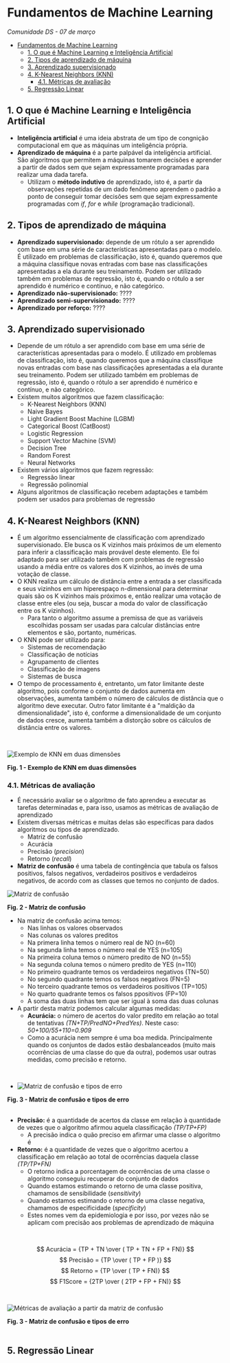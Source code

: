 # Fundamentos de Machine Learning
_Comunidade DS - 07 de março_

<!-- TOC -->

- [Fundamentos de Machine Learning](#fundamentos-de-machine-learning)
  - [1. O que é Machine Learning e Inteligência Artificial](#1-o-que-é-machine-learning-e-inteligência-artificial)
  - [2. Tipos de aprendizado de máquina](#2-tipos-de-aprendizado-de-máquina)
  - [3. Aprendizado supervisionado](#3-aprendizado-supervisionado)
  - [4. K-Nearest Neighbors (KNN)](#4-k-nearest-neighbors-knn)
    - [4.1. Métricas de avaliação](#41-métricas-de-avaliação)
  - [5. Regressão Linear](#5-regressão-linear)

<!-- /TOC -->

## 1. O que é Machine Learning e Inteligência Artificial
- __Inteligência artificial__ é uma ideia abstrata de um tipo de congnição computacional em que as máquinas um inteligência própria.
- __Aprendizado de máquina__ é a parte palpável da inteligência artificial. São algoritmos que permitem a máquinas tomarem decisões e aprender a partir de dados sem que sejam expressamente programadas para realizar uma dada tarefa. 
  - Utilizam o __método indutivo__ de aprendizado, isto é, a partir da observações repetidas de um dado fenômeno aprendem o padrão a ponto de conseguir tomar decisões sem que sejam expressamente programadas com *if*, *for* e *while* (programação tradicional).

## 2. Tipos de aprendizado de máquina
- __Aprendizado supervisionado:__ depende de um rótulo a ser aprendido com base em uma série de características apresentadas para o modelo. É utilizado em problemas de classificação, isto é, quando queremos que a máquina classifique novas entradas com base nas classificações apresentadas a ela durante seu treinamento. Podem ser utilizado também em problemas de regressão, isto é, quando o rótulo a ser aprendido é numérico e contínuo, e não categórico.
- __Aprendizado não-supervisionado:__ ????
- __Aprendizado semi-supervisionado:__ ????
- __Aprendizado por reforço:__ ????

## 3. Aprendizado supervisionado
- Depende de um rótulo a ser aprendido com base em uma série de características apresentadas para o modelo. É utilizado em problemas de classificação, isto é, quando queremos que a máquina classifique novas entradas com base nas classificações apresentadas a ela durante seu treinamento. Podem ser utilizado também em problemas de regressão, isto é, quando o rótulo a ser aprendido é numérico e contínuo, e não categórico.
- Existem muitos algoritmos que fazem classificação:
  - K-Nearest Neighbors (KNN)
  - Naive Bayes
  - Light Gradient Boost Machine (LGBM)
  - Categorical Boost (CatBoost)
  - Logistic Regression
  - Support Vector Machine (SVM)
  - Decision Tree
  - Random Forest
  - Neural Networks
- Existem vários algoritmos que fazem regressão:
  - Regressão linear
  - Regressão polinomial
- Alguns algoritmos de classificação recebem adaptações e também podem ser usados para problemas de regressão

## 4. K-Nearest Neighbors (KNN)
- É um algoritmo essencialmente de classificação com aprendizado supervisionado. Ele busca os K vizinhos mais próximos de um elemento para inferir a classificação mais provável deste elemento. Ele foi adaptado para ser utilizado também com problemas de regressão usando a média entre os valores dos K vizinhos, ao invés de uma votação de classe. 
- O KNN realiza um cálculo de distância entre a entrada a ser classificada e seus vizinhos em um hiperespaço n-dimensional para determinar quais são os K vizinhos mais próximos e, então realizar uma votação de classe entre eles (ou seja, buscar a moda do valor de classificação entre os K vizinhos).
  - Para tanto o algoritmo assume a premissa de que as variáveis escolhidas possam ser usadas para calcular distâncias entre elementos e são, portanto, numéricas.
- O KNN pode ser utilizado para:
  - Sistemas de recomendação
  - Classificação de notícias
  - Agrupamento de clientes
  - Classificação de imagens
  - Sistemas de busca
- O tempo de processamento é, entretanto, um fator limitante deste algoritmo, pois conforme o conjunto de dados aumenta em observações, aumenta também o número de cálculos de distância que o algoritmo deve executar. Outro fator limitante é a "maldição da dimensionalidade", isto é, conforme a dimensionalidade de um conjunto de dados cresce, aumenta também a distorção sobre os cálculos de distância entre os valores.

<br>

![Exemplo de KNN em duas dimensões](https://miro.medium.com/v2/resize:fit:1400/0*jqxx3-dJqFjXD6FA)
<figcaption align = "left"><b>Fig. 1 - Exemplo de KNN em duas dimensões</b></figcaption>

### 4.1. Métricas de avaliação
- É necessário avaliar se o algoritmo de fato aprendeu a executar as tarefas determinadas e, para isso, usamos as métricas de avaliação de aprendizado
- Existem diversas métricas e muitas delas são específicas para dados algoritmos ou tipos de aprendizado.
  - Matriz de confusão
  - Acurácia
  - Precisão (_precision_)
  - Retorno (_recall_)
- __Matriz de confusão__ é uma tabela de contingência que tabula os falsos positivos, falsos negativos, verdadeiros positivos e verdadeiros negativos, de acordo com as classes que temos no conjunto de dados.

![Matriz de confusão](https://www.dataschool.io/content/images/2015/01/confusion_matrix2.png)
<figcaption align = "left"><b>Fig. 2 - Matriz de confusão</b></figcaption>

- Na matriz de confusão acima temos:
  - Nas linhas os valores observados
  - Nas colunas os valores preditos
  - Na primera linha temos o número real de NO (n=60)
  - Na segunda linha temos o número real de YES (n=105)
  - Na primeira coluna temos o número predito de NO (n=55)
  - Na segunda coluna temos o número predito de YES (n=110)
  - No primeiro quadrante temos os verdadeiros negativos (TN=50)
  - No segundo quadrante temos os falsos negativos (FN=5)
  - No terceiro quadrante temos os verdadeiros positivos (TP=105)
  - No quarto quadrante temos os falsos ppositivos (FP=10)
  - A soma das duas linhas tem que ser igual à soma das duas colunas
- A partir desta matriz podemos calcular algumas medidas:
  - __Acurácia:__ o número de acertos do valor predito em relação ao total de tentativas _(TN+TP/PredNO+PredYes)_. Neste caso: _50+100/55+110=0.909_
  - Como a acurácia nem sempre é uma boa medida. Principalmente quando os conjuntos de dados estão desbalanceados (muito mais ocorrências de uma classe do que da outra), podemos usar outras medidas, como precisão e retorno.

<br>

  - ![Matriz de confusão e tipos de erro](https://miro.medium.com/v2/resize:fit:667/1*3yGLac6F4mTENnj5dBNvNQ.jpeg)
<figcaption align = "left"><b>Fig. 3 - Matriz de confusão e tipos de erro</b></figcaption>

<br>

  - __Precisão:__ é a quantidade de acertos da classe em relação à quantidade de vezes que o algoritmo afirmou aquela classificação _(TP/TP+FP)_
    - A precisão indica o quão preciso em afirmar uma classe o algoritmo é
  - __Retorno:__ é a quantidade de vezes que o algoritmo acertou a classificação em relação ao total de ocorrências daquela classe _(TP/TP+FN)_
    - O retorno indica a porcentagem de ocorrências de uma classe o algoritmo conseguiu recuperar do conjunto de dados
    - Quando estamos estimando o retorno de uma classe positiva, chamamos de sensibilidade (_sensitivity_)
    - Quando estamos estimando o retorno de uma classe negativa, chamamos de especificidade (_specificity_)
    - Estes nomes vem da epidemiologia e por isso, por vezes não se aplicam com precisão aos problemas de aprendizado de máquina

<br>

$$ Acurácia = {TP + TN \over ( TP + TN + FP + FN)} $$
$$ Precisão = {TP \over ( TP + FP )} $$
$$ Retorno = {TP \over ( TP + FN)} $$
$$ F1Score = {2TP \over ( 2TP + FP + FN)} $$

<br>

![Métricas de avaliação a partir da matriz de confusão](https://2.bp.blogspot.com/-EvSXDotTOwc/XMfeOGZ-CVI/AAAAAAAAEiE/oePFfvhfOQM11dgRn9FkPxlegCXbgOF4QCLcBGAs/s1600/confusionMatrxiUpdated.jpg)
<figcaption align = "left"><b>Fig. 3 - Matriz de confusão e tipos de erro</b></figcaption>

<br>


## 5. Regressão Linear


